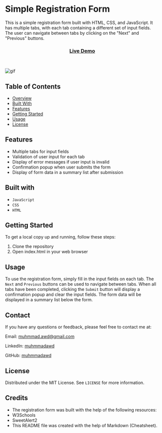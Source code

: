 # Simple Registration Form

This is a simple registration form built with HTML, CSS, and JavaScript. It has
multiple tabs, with each tab containing a different set of input fields. The
user can navigate between tabs by clicking on the "Next" and "Previous" buttons.

<div align="center">
  <h3>
    <a href="https://muhmmadawd.github.io/simple-mlti-steps-form/">
      Live Demo
    </a>
  </h3>
</div>
<br>

![gif](https://raw.githubusercontent.com/MuhmmadAwd/upload-gif/main/form%20record.gif)

## Table of Contents

- [Overview](#Simple-Registration-Form)
- [Built With](#built-with)
- [Features](#features)
- [Getting Started](#getting-Started)
- [Usage](#usage)
- [License](#license)

## Features

- Multiple tabs for input fields
- Validation of user input for each tab
- Display of error messages if user input is invalid
- Confirmation popup when user submits the form
- Display of form data in a summary list after submission

## Built with

- `JavaScript`
- `CSS`
- `HTML`

## Getting Started

To get a local copy up and running, follow these steps:

1. Clone the repository
2. Open index.html in your web browser

## Usage

To use the registration form, simply fill in the input fields on each tab. The `Next` and `Previous` buttons can be used to navigate between tabs. When all tabs have been completed, clicking the `Submit` button will display a confirmation popup and clear the input fields. The form data will be displayed in a summary list below the form.

## Contact

If you have any questions or feedback, please feel free to contact me at:

Email: muhmmad.awd@gmail.com

LinkedIn: [muhmmadawd](https://www.linkedin.com/in/muhmmadawd/)

GitHub: [muhmmadawd](https://github.com/MuhmmadAwd/)

## License

Distributed under the MIT License. See `LICENSE` for more information.

## Credits

- The registration form was built with the help of the following resources:
- W3Schools
- SweetAlert2
- This README file was created with the help of Markdown (Cheatsheet).
